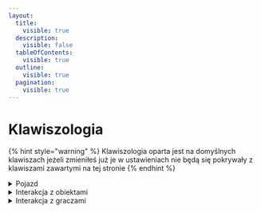 ```yaml
---
layout:
  title:
    visible: true
  description:
    visible: false
  tableOfContents:
    visible: true
  outline:
    visible: true
  pagination:
    visible: true
---
```


# Klawiszologia



{% hint style="warning" %}
Klawiszologia oparta jest na domyślnych klawiszach jeżeli zmieniłeś już je w ustawieniach nie będą się pokrywały z klawiszami zawartymi na tej stronie
{% endhint %}

<details>

<summary>Pojazd</summary>



</details>

<details>

<summary>Interakcja z obiektami</summary>



</details>

<details>

<summary>Interakcja z graczami</summary>



</details>
